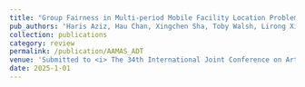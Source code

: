 ```yaml
---
title: "Group Fairness in Multi-period Mobile Facility Location Problems"
pub_authors: 'Haris Aziz, Hau Chan, Xingchen Sha, Toby Walsh, Lirong Xia *'
collection: publications
category: review
permalink: /publication/AAMAS_ADT
venue: 'Submitted to <i> The 34th International Joint Conference on Artificial Intelligence (IJCAI 2025)</i>'
date: 2025-1-01
---
```



